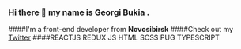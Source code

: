 ### Hi there 👋 my name is **Georgi Bukia** .
 ####I'm a front-end developer from **Novosibirsk**
 ####Check out my [Twitter](https://twitter.com/Bukija)
 ####REACTJS REDUX JS HTML SCSS PUG TYPESCRIPT
